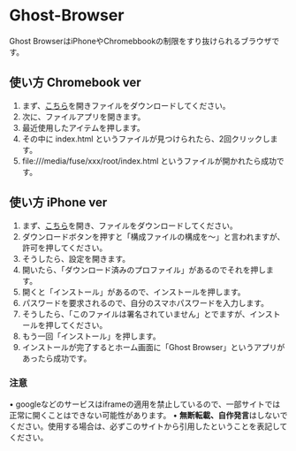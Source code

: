 # Ghost-Browser
Ghost BrowserはiPhoneやChromebbookの制限をすり抜けられるブラウザです。
## 使い方 Chromebook ver
1. まず、[こちら](https://s.dyhack.net/gb-c)を開きファイルをダウンロードしてください。
2. 次に、ファイルアプリを開きます。
3. 最近使用したアイテムを押します。
4. その中に index.html というファイルが見つけられたら、2回クリックします。
5. file:///media/fuse/xxx/root/index.html というファイルが開かれたら成功です。
## 使い方 iPhone ver
1. まず、[こちら](https://s.dyhack.net/gb-i)を開き、ファイルをダウンロードしてください。
2. ダウンロードボタンを押すと「構成ファイルの構成を〜」と言われますが、許可を押してください。
3. そうしたら、設定を開きます。
4. 開いたら、「ダウンロード済みのプロファイル」があるのでそれを押します。
5. 開くと「インストール」があるので、インストールを押します。
6. パスワードを要求されるので、自分のスマホパスワードを入力します。
7. そうしたら、「このファイルは署名されていません」とでますが、インストールを押してください。
8. もう一回「インストール」を押します。
9. インストールが完了するとホーム画面に「Ghost Browser」というアプリがあったら成功です。
### 注意
• googleなどのサービスはiframeの適用を禁止しているので、一部サイトでは正常に開くことはできない可能性があります。
• **無断転載、自作発言**はしないでください。使用する場合は、必ずこのサイトから引用したということを表記してください。
